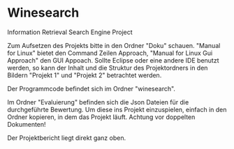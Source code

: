 # Winesearch
Information Retrieval Search Engine Project

Zum Aufsetzen des Projekts bitte in den Ordner "Doku" schauen.
"Manual for Linux" bietet den Command Zeilen Approach, "Manual for Linux Gui Approach" den GUI Appoach. Sollte Eclipse
oder eine andere IDE benutzt werden, so kann der Inhalt und die Struktur des Projektordners in den Bildern "Projekt 1" und "Projekt 2"
betrachtet werden.

Der Programmcode befindet sich im Ordner "winesearch".

Im Ordner "Evaluierung" befinden sich die Json Dateien für die durchgeführte Bewertung. Um diese ins Projekt einzuspielen, einfach in den Ordner kopieren, in dem das Projekt läuft. Achtung vor doppelten Dokumenten!

Der Projektbericht liegt direkt ganz oben.

